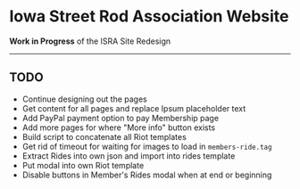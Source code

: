 # Iowa Street Rod Association Website

**Work in Progress** of the ISRA Site Redesign

---

## TODO
- Continue designing out the pages
- Get content for all pages and replace Ipsum placeholder text
- Add PayPal payment option to pay Membership page
- Add more pages for where "More info" button exists
- Build script to concatenate all Riot templates
- Get rid of timeout for waiting for images to load in `members-ride.tag`
- Extract Rides into own json and import into rides template
- Put modal into own Riot template
- Disable buttons in Member's Rides modal when at end or beginning
